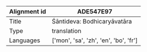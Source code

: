 |Alignment id | ADE547E97
| --- | --- 
|Title | Śāntideva: Bodhicaryāvatāra 
|Type | translation
|Languages | ['mon', 'sa', 'zh', 'en', 'bo', 'fr']